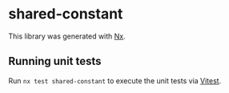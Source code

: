 # shared-constant

This library was generated with [Nx](https://nx.dev).

## Running unit tests

Run `nx test shared-constant` to execute the unit tests via [Vitest](https://vitest.dev/).
